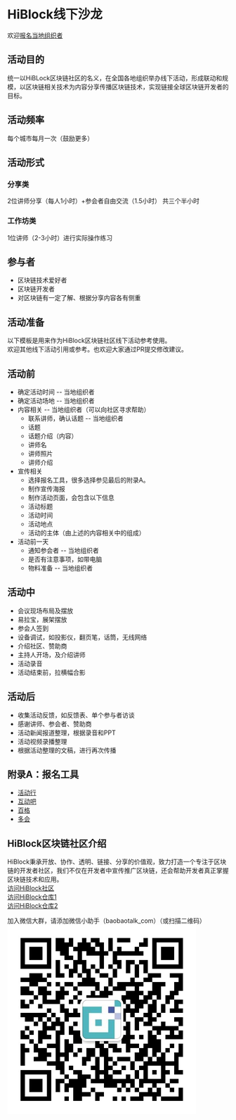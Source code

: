 # HiBlock线下沙龙

欢迎[报名当地组织者](https://github.com/HiBlock/hiblock/issues/new?title=报名HiBlock线下沙龙组织者&body=-姓名：%0A-城市：%0A-我的特长是：%0A-为什么要申请组织者：%0A)

## 活动目的  
统一以HiBLock区块链社区的名义，在全国各地组织举办线下活动，形成联动和规模，以区块链相关技术为内容分享传播区块链技术，实现链接全球区块链开发者的目标。

## 活动频率  
每个城市每月一次（鼓励更多）  

## 活动形式  

### 分享类  
2位讲师分享（每人1小时）+参会者自由交流（1.5小时） 共三个半小时  

### 工作坊类  
1位讲师（2-3小时）进行实际操作练习  

## 参与者  
- 区块链技术爱好者
- 区块链开发者
- 对区块链有一定了解、根据分享内容各有侧重

## 活动准备  

以下模板是用来作为HiBlock区块链社区线下活动参考使用。  
欢迎其他线下活动引用或参考。也欢迎大家通过PR提交修改建议。  

## 活动前  

- 确定活动时间 -- 当地组织者  
- 确定活动场地 -- 当地组织者  
- 内容相关 -- 当地组织者（可以向社区寻求帮助）  
	- 联系讲师，确认话题 -- 当地组织者  
	- 话题
	- 话题介绍（内容）
	- 讲师名  
	- 讲师照片  
	- 讲师介绍  
- 宣传相关  
	- 选择报名工具，很多选择参见最后的附录A。  
	- 制作宣传海报  
	- 制作活动页面，会包含以下信息  
	- 活动标题  
	- 活动时间  
	- 活动地点  
	- 活动的主体（由上述的内容相关中的组成）  
- 活动前一天  
	- 通知参会者 -- 当地组织者    
	- 是否有注意事项，如带电脑  
	- 物料准备 -- 当地组织者  

## 活动中

- 会议现场布局及摆放  
- 易拉宝，展架摆放  
- 参会人签到
- 设备调试，如投影仪，翻页笔，话筒，无线网络
- 介绍社区、赞助商  
- 主持人开场，及介绍讲师  
- 活动录音  
- 活动结束前，拉横幅合影  

## 活动后

- 收集活动反馈，如反馈表、单个参与者访谈  
- 感谢讲师、参会者、赞助商
- 活动新闻报道整理，根据录音和PPT  
- 活动视频录播整理  
- 根据活动整理的文稿，进行再次传播  


## 附录A：报名工具  
- [活动行](http://www.huodongxing.com/)
- [互动吧](http://www.hdb.com/)
- [百格](https://www.bagevent.com/)
- [多会](https://www.duohui.cn/)

## HiBlock区块链社区介绍

HiBlock秉承开放、协作、透明、链接、分享的价值观，致力打造一个专注于区块链的开发者社区，我们不仅在开发者中宣传推广区块链，还会帮助开发者真正掌握区块链技术和应用。  
[访问HiBlock社区](hiblock.net)  
[访问HiBlock仓库1](https://github.com/HiBlock/)  
[访问HiBlock仓库2](https://github.com/etherchina/)  


加入微信大群，请添加微信小助手（baobaotalk_com）（或扫描二维码）    
![](https://github.com/HiBlock/hiblock/blob/master/images/HiBlock_wechat_qrcode.jpeg)
